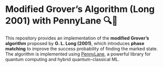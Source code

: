 # Modified Grover’s Algorithm (Long 2001) with PennyLane 🔍🧠

This repository provides an implementation of the **modified Grover’s algorithm** proposed by **G. L. Long (2001)**, which introduces **phase matching** to improve the success probability of finding the marked state. The algorithm is implemented using [PennyLane](https://pennylane.ai/), a powerful library for quantum computing and hybrid quantum-classical ML.
